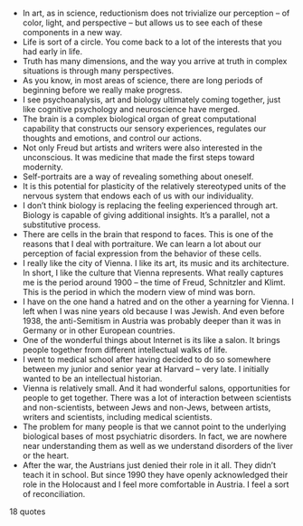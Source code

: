 - In art, as in science, reductionism does not trivialize our perception – of color, light, and perspective – but allows us to see each of these components in a new way.
 - Life is sort of a circle. You come back to a lot of the interests that you had early in life.
 - Truth has many dimensions, and the way you arrive at truth in complex situations is through many perspectives.
 - As you know, in most areas of science, there are long periods of beginning before we really make progress.
 - I see psychoanalysis, art and biology ultimately coming together, just like cognitive psychology and neuroscience have merged.
 - The brain is a complex biological organ of great computational capability that constructs our sensory experiences, regulates our thoughts and emotions, and control our actions.
 - Not only Freud but artists and writers were also interested in the unconscious. It was medicine that made the first steps toward modernity.
 - Self-portraits are a way of revealing something about oneself.
 - It is this potential for plasticity of the relatively stereotyped units of the nervous system that endows each of us with our individuality.
 - I don’t think biology is replacing the feeling experienced through art. Biology is capable of giving additional insights. It’s a parallel, not a substitutive process.
 - There are cells in the brain that respond to faces. This is one of the reasons that I deal with portraiture. We can learn a lot about our perception of facial expression from the behavior of these cells.
 - I really like the city of Vienna. I like its art, its music and its architecture. In short, I like the culture that Vienna represents. What really captures me is the period around 1900 – the time of Freud, Schnitzler and Klimt. This is the period in which the modern view of mind was born.
 - I have on the one hand a hatred and on the other a yearning for Vienna. I left when I was nine years old because I was Jewish. And even before 1938, the anti-Semitism in Austria was probably deeper than it was in Germany or in other European countries.
 - One of the wonderful things about Internet is its like a salon. It brings people together from different intellectual walks of life.
 - I went to medical school after having decided to do so somewhere between my junior and senior year at Harvard – very late. I initially wanted to be an intellectual historian.
 - Vienna is relatively small. And it had wonderful salons, opportunities for people to get together. There was a lot of interaction between scientists and non-scientists, between Jews and non-Jews, between artists, writers and scientists, including medical scientists.
 - The problem for many people is that we cannot point to the underlying biological bases of most psychiatric disorders. In fact, we are nowhere near understanding them as well as we understand disorders of the liver or the heart.
 - After the war, the Austrians just denied their role in it all. They didn’t teach it in school. But since 1990 they have openly acknowledged their role in the Holocaust and I feel more comfortable in Austria. I feel a sort of reconciliation.

18 quotes